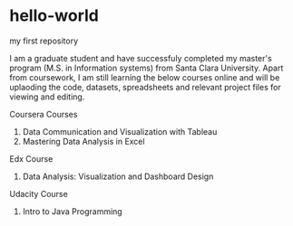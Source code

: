 # hello-world
my first repository

I am a graduate student and have successfuly completed my master's program (M.S. in Information systems) from Santa Clara University. Apart from coursework, I am still learning the below courses online and will be uplaoding the code, datasets, spreadsheets and relevant project files for viewing and editing.

Coursera Courses
  1. Data Communication and Visualization with Tableau
  2. Mastering Data Analysis in Excel
  
Edx Course
  1. Data Analysis: Visualization and Dashboard Design

Udacity Course
  1.  Intro to Java Programming
